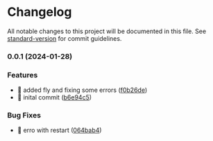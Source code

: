 # Changelog

All notable changes to this project will be documented in this file. See [standard-version](https://github.com/conventional-changelog/standard-version) for commit guidelines.

### 0.0.1 (2024-01-28)


### Features

* 🎸 added fly and fixing some errors ([f0b26de](https://github.com/BawnX/memory-modyo/commit/f0b26deacda4c413ab2a2a050cc3f29abb09f5ad))
* 🎸 inital commit ([b6e94c5](https://github.com/BawnX/memory-modyo/commit/b6e94c53c2c5547ab23f759fcd37ad6fd47d72e1))


### Bug Fixes

* 🐛 erro with restart ([064bab4](https://github.com/BawnX/memory-modyo/commit/064bab40195f33ffe6c0666daf8b91593c252185))
